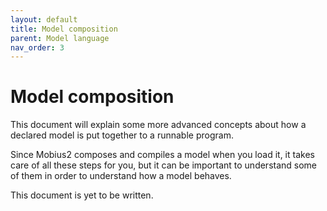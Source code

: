 ```yaml
---
layout: default
title: Model composition
parent: Model language
nav_order: 3
---
```


# Model composition

This document will explain some more advanced concepts about how a declared model is put together to a runnable program.

Since Mobius2 composes and compiles a model when you load it, it takes care of all these steps for you, but it can be important to understand some of them in order to understand how a model behaves.

This document is yet to be written.